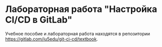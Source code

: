 # Лабораторная работа "Настройка CI/CD в GitLab"

Учебное пособие и лабораторная работа находятся в репозитории https://gitlab.com/iu5edu/git-ci-cd/textbook.
